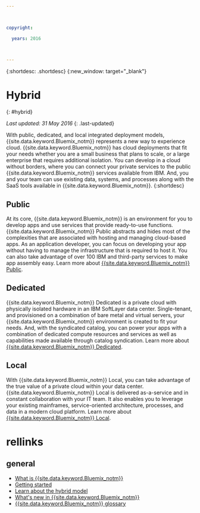 ```yaml
---

 

copyright:

  years: 2016

 

---
```


{:shortdesc: .shortdesc}
{:new_window: target="_blank"}

# Hybrid
{: #hybrid}

*Last updated: 31 May 2016*
{: .last-updated}

With public, dedicated, and local integrated deployment models, {{site.data.keyword.Bluemix_notm}} represents a new way to experience cloud. {{site.data.keyword.Bluemix_notm}} has cloud deployments that fit your needs whether you are a small business that plans to scale, or a large enterprise that requires additional isolation. You can develop in a cloud without borders, where you can connect your private services to the public {{site.data.keyword.Bluemix_notm}} services available from IBM. And, you and your team can use existing data, systems, and processes along with the SaaS tools available in {{site.data.keyword.Bluemix_notm}}.
{:shortdesc}

## Public

At its core, {{site.data.keyword.Bluemix_notm}} is an environment for you to develop apps and use services that provide ready-to-use functions. {{site.data.keyword.Bluemix_notm}} Public abstracts and hides most of the complexities that are associated with hosting and managing cloud-based apps. As an application developer, you can focus on developing your app without having to manage the infrastructure that is required to host it. You can also take advantage of over 100 IBM and third-party services to make app assembly easy. Learn more about [{{site.data.keyword.Bluemix_notm}} Public](../public/index.html).

## Dedicated

{{site.data.keyword.Bluemix_notm}} Dedicated is a private cloud with physically isolated hardware in an IBM SoftLayer data center. Single-tenant, and provisioned on a combination of bare metal and virtual servers, your {{site.data.keyword.Bluemix_notm}} environment is created to fit your needs. And, with the syndicated catalog, you can power your apps with a combination of dedicated compute resources and services as well as capabilities made available through catalog syndication. Learn more about [{{site.data.keyword.Bluemix_notm}} Dedicated](../dedicated/index.html).

## Local

With {{site.data.keyword.Bluemix_notm}} Local, you can take advantage of the true value of a private cloud within your data center.  {{site.data.keyword.Bluemix_notm}} Local is delivered as-a-service and in constant collaboration with your IT team. It also enables you to leverage your existing mainframes, service-oriented architecture, processes, and data in a modern cloud platform. Learn more about [{{site.data.keyword.Bluemix_notm}} Local](../local/index.html).

# rellinks
## general
* [What is {{site.data.keyword.Bluemix_notm}}](http://www.ibm.com/cloud-computing/bluemix/what-is-bluemix/)
* [Getting started](http://www.ibm.com/cloud-computing/bluemix/getting-started/)
* [Learn about the hybrid model](http://www.ibm.com/cloud-computing/bluemix/hybrid/)
* [What's new in {{site.data.keyword.Bluemix_notm}}](../whatsnew/index.html)
* [{{site.data.keyword.Bluemix_notm}} glossary](../overview/glossary/index.html)
